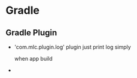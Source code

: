 # Gradle

## Gradle Plugin

-  'com.mlc.plugin.log' plugin just print log simply

    when app build

-